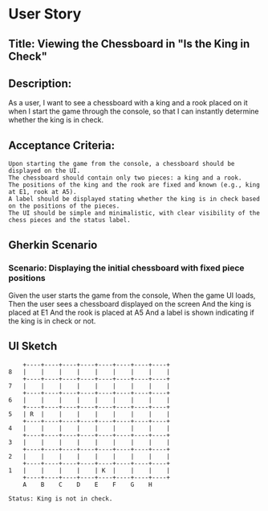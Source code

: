 # User Story

## Title: Viewing the Chessboard in "Is the King in Check"

## Description:
As a user, I want to see a chessboard with a king and a rook placed on it when I start the game through the console, so that I can instantly determine whether the king is in check.

## Acceptance Criteria:

    Upon starting the game from the console, a chessboard should be displayed on the UI.
    The chessboard should contain only two pieces: a king and a rook.
    The positions of the king and the rook are fixed and known (e.g., king at E1, rook at A5).
    A label should be displayed stating whether the king is in check based on the positions of the pieces.
    The UI should be simple and minimalistic, with clear visibility of the chess pieces and the status label.

## Gherkin Scenario

### Scenario: Displaying the initial chessboard with fixed piece positions

Given the user starts the game from the console,
When the game UI loads,
Then the user sees a chessboard displayed on the screen
And the king is placed at E1
And the rook is placed at A5
And a label is shown indicating if the king is in check or not.

## UI Sketch
        +----+----+----+----+----+----+----+----+
    8   |    |    |    |    |    |    |    |    |
        +----+----+----+----+----+----+----+----+
    7   |    |    |    |    |    |    |    |    |
        +----+----+----+----+----+----+----+----+
    6   |    |    |    |    |    |    |    |    |
        +----+----+----+----+----+----+----+----+
    5   | R  |    |    |    |    |    |    |    |
        +----+----+----+----+----+----+----+----+
    4   |    |    |    |    |    |    |    |    |
        +----+----+----+----+----+----+----+----+
    3   |    |    |    |    |    |    |    |    |
        +----+----+----+----+----+----+----+----+
    2   |    |    |    |    |    |    |    |    |
        +----+----+----+----+----+----+----+----+
    1   |    |    |    |    | K  |    |    |    |
        +----+----+----+----+----+----+----+----+
        A    B    C    D    E    F    G    H

    Status: King is not in check.
